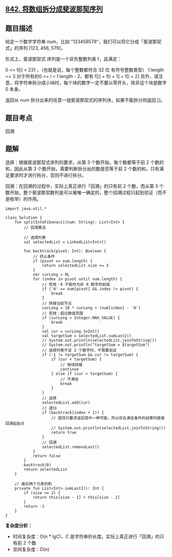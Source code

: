 ## [842. 将数组拆分成斐波那契序列](https://leetcode.cn/problems/split-array-into-fibonacci-sequence/description/)

## 题目描述

给定一个数字字符串 num，比如 "123456579"，我们可以将它分成「斐波那契式」的序列 [123, 456, 579]。

形式上，斐波那契式 序列是一个非负整数列表 f，且满足：

0 <= f[i] < 231 ，（也就是说，每个整数都符合 32 位 有符号整数类型）
f.length >= 3
对于所有的0 <= i < f.length - 2，都有 f[i] + f[i + 1] = f[i + 2]
另外，请注意，将字符串拆分成小块时，每个块的数字一定不要以零开头，除非这个块是数字 0 本身。

返回从 num 拆分出来的任意一组斐波那契式的序列块，如果不能拆分则返回 []。

## 题目考点

回溯

## 题解

选择：根据斐波那契式序列的要求，从第 3 个数开始，每个数都等于前 2 个数的和，因此从第 3 个数开始，需要判断拆分出的数是否等于前 2 个数的和，只有满足要求时才进行拆分，否则不进行拆分。

回溯：在回溯的过程中，实际上真正进行「回溯」的只有前 2 个数，而从第 3 个数开始，整个斐波那契数列是可以被唯一确定的，整个回溯过程只起到验证（而不是枚举）的作用。
 
```
import java.util.*

class Solution {
    fun splitIntoFibonacci(num: String): List<Int> {
        // 回溯算法

        // 选择列表
        val selectedList = LinkedList<Int>()

        fun backtrack(pivot: Int): Boolean {
            // 终止条件
            if (pivot == num.length) {
                return selectedList.size >= 3
            }
            var curLong = 0L
            for (index in pivot until num.length) {
                // 剪枝：0 不能作为非 0 数字的前缀
                if ('0' == num[pivot] && index != pivot) {
                    break
                }
                // 拼接当前节点
                curLong = 10 * curLong + (num[index] - '0')
                // 剪枝：超过数值范围
                if (curLong > Integer.MAX_VALUE) {
                    break
                }
                val cur = curLong.toInt()
                val targetSum = selectedList.sumLast2()
                // System.out.println(selectedList.joinToString())
                // System.out.println("targetSum = $targetSum")
                // 选择列表不足 2 个数字时，不需要验证
                if (-1 != targetSum && cur != targetSum) {
                    if (cur < targetSum) {
                        // 继续拼接
                        continue
                    } else if (cur > targetSum) {
                        // 不满足
                        break
                    }
                }
                // 选择
                selectedList.add(cur)
                // 递归
                if (backtrack(index + 1)) {
                    // 题目只要求返回其中一种可能，所以存在满足条件的结果时直接回溯起始点
                    // System.out.println(selectedList.joinToString())
                    return true
                }
                // 回溯
                selectedList.removeLast()
            }
            return false
        }
        backtrack(0)
        return selectedList
    }

    // 最后两个元素的和
    private fun List<Int>.sumLast2(): Int {
        if (size >= 2) {
            return this[size - 1] + this[size - 2]
        }
        return -1
    }
}
```

**复杂度分析：**

- 时间复杂度：O(n * lgC)，C 是字符串的长度。实际上真正进行「回溯」的只有前 2 个数
- 空间复杂度：O(n)
